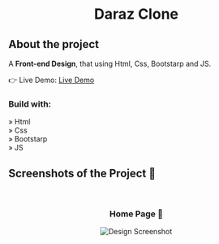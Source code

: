 <h1 align="center">Daraz Clone</h1>

<h2>About the project</h2>

  <p>A <strong>Front-end Design</strong>, that using Html, Css, Bootstarp and JS. </p>

👉 Live Demo: <a href='https://juniorawan06.github.io/daraz-clone/'>Live Demo</a>

<h3>Build with:</h3>

» Html <br />
» Css <br />
» Bootstarp <br />
» JS

<h2>Screenshots of the Project 📸</h2>
<br>
<h3 align='center'> Home Page 🏡</h3>

<div align='center'>
<img src="img/portfolio.PNG" alt="Design Screenshot">

</div>